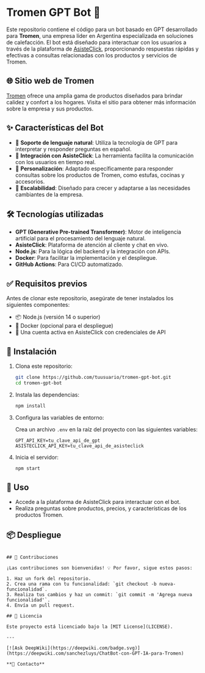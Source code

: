 # Tromen GPT Bot 🎉

Este repositorio contiene el código para un bot basado en GPT desarrollado para **Tromen**, una empresa líder en Argentina especializada en soluciones de calefacción. El bot está diseñado para interactuar con los usuarios a través de la plataforma de [AsisteClick](https://asisteclick.com/), proporcionando respuestas rápidas y efectivas a consultas relacionadas con los productos y servicios de Tromen.

## 🌐 Sitio web de Tromen

[Tromen](https://tromen.com/) ofrece una amplia gama de productos diseñados para brindar calidez y confort a los hogares. Visita el sitio para obtener más información sobre la empresa y sus productos.

## ✨ Características del Bot

- 🤖 **Soporte de lenguaje natural**: Utiliza la tecnología de GPT para interpretar y responder preguntas en español.
- 🔗 **Integración con AsisteClick**: La herramienta facilita la comunicación con los usuarios en tiempo real.
- 🎯 **Personalización**: Adaptado específicamente para responder consultas sobre los productos de Tromen, como estufas, cocinas y accesorios.
- 🚀 **Escalabilidad**: Diseñado para crecer y adaptarse a las necesidades cambiantes de la empresa.

## 🛠️ Tecnologías utilizadas

- **GPT (Generative Pre-trained Transformer)**: Motor de inteligencia artificial para el procesamiento del lenguaje natural.
- **AsisteClick**: Plataforma de atención al cliente y chat en vivo.
- **Node.js**: Para la lógica del backend y la integración con APIs.
- **Docker**: Para facilitar la implementación y el despliegue.
- **GitHub Actions**: Para CI/CD automatizado.

## ✅ Requisitos previos

Antes de clonar este repositorio, asegúrate de tener instalados los siguientes componentes:

- 📦 Node.js (versión 14 o superior)
- 🐳 Docker (opcional para el despliegue)
- 🔑 Una cuenta activa en AsisteClick con credenciales de API

## 🚀 Instalación

1. Clona este repositorio:

   ```bash
   git clone https://github.com/tuusuario/tromen-gpt-bot.git
   cd tromen-gpt-bot
   ```

2. Instala las dependencias:

   ```bash
   npm install
   ```

3. Configura las variables de entorno:

   Crea un archivo `.env` en la raíz del proyecto con las siguientes variables:

   ```env
   GPT_API_KEY=tu_clave_api_de_gpt
   ASISTECLICK_API_KEY=tu_clave_api_de_asisteclick
   ```

4. Inicia el servidor:

   ```bash
   npm start
   ```

## 💬 Uso

- Accede a la plataforma de AsisteClick para interactuar con el bot.
- Realiza preguntas sobre productos, precios, y características de los productos Tromen.

## 📦 Despliegue


   ```

## 🤝 Contribuciones

¡Las contribuciones son bienvenidas! 💡 Por favor, sigue estos pasos:

1. Haz un fork del repositorio.
2. Crea una rama con tu funcionalidad: `git checkout -b nueva-funcionalidad`.
3. Realiza tus cambios y haz un commit: `git commit -m 'Agrega nueva funcionalidad'`.
4. Envía un pull request.

## 📜 Licencia

Este proyecto está licenciado bajo la [MIT License](LICENSE).

---

[![Ask DeepWiki](https://deepwiki.com/badge.svg)](https://deepwiki.com/sanchezluys/ChatBot-con-GPT-IA-para-Tromen)

**📩 Contacto**


